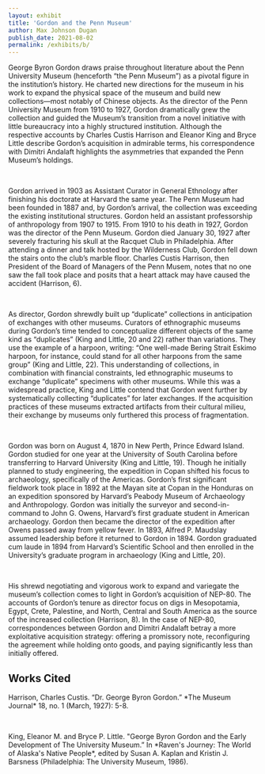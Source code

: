 ```yaml
---
layout: exhibit
title: 'Gordon and the Penn Museum'
author: Max Johnson Dugan
publish_date: 2021-08-02
permalink: /exhibits/b/
---
```

<p>George Byron Gordon draws praise throughout literature about the Penn University Museum (henceforth “the Penn Museum”) as a pivotal figure in the institution’s history. He charted new directions for the museum in his work to expand the physical space of the museum and build new collections—most notably of Chinese objects. As the director of the Penn University Museum from 1910 to 1927, Gordon dramatically grew the collection and guided the Museum’s transition from a novel initiative with little bureaucracy into a highly structured institution. Although the respective accounts by Charles Custis Harrison and Eleanor King and Bryce Little describe Gordon’s acquisition in admirable terms, his correspondence with Dimitri Andalaft highlights the asymmetries that expanded the Penn Museum’s holdings.</p>
<br>
<p>Gordon arrived in 1903 as Assistant Curator in General Ethnology after finishing his doctorate at Harvard the same year. The Penn Museum had been founded in 1887 and, by Gordon’s arrival, the collection was exceeding the existing institutional structures. Gordon held an assistant professorship of anthropology from 1907 to 1915. From 1910 to his death in 1927, Gordon was the director of the Penn Museum. Gordon died January 30, 1927 after severely fracturing his skull at the Racquet Club in Philadelphia. After attending a dinner and talk hosted by the Wilderness Club, Gordon fell down the stairs onto the club’s marble floor. Charles Custis Harrison, then President of the Board of Managers of the Penn Musem, notes that no one saw the fall took place and posits that a heart attack may have caused the accident (Harrison, 6).</p>
<br>
<p>As director, Gordon shrewdly built up “duplicate” collections in anticipation of exchanges with other museums. Curators of ethnographic museums during Gordon’s time tended to conceptualize different objects of the same kind as “duplicates” (King and Little, 20 and 22) rather than variations. They use the example of a harpoon, writing: “One well-made Bering Strait Eskimo harpoon, for instance, could stand for all other harpoons from the same group” (King and Little, 22). This understanding of collections, in combination with financial constraints, led ethnographic museums to exchange “duplicate” specimens with other museums. While this was a widespread practice, King and Little contend that Gordon went further by systematically collecting “duplicates” for later exchanges. If the acquisition practices of these museums extracted artifacts from their cultural milieu, their exchange by museums only furthered this process of fragmentation.</p>
<br>
<p>Gordon was born on August 4, 1870 in New Perth, Prince Edward Island. Gordon studied for one year at the University of South Carolina before transferring to Harvard University (King and Little, 19). Though he initially planned to study engineering, the expedition in Copan shifted his focus to archaeology, specifically of the Americas. Gordon’s first significant fieldwork took place in 1892 at the Mayan site at Copan in the Honduras on an expedition sponsored by Harvard’s Peabody Museum of Archaeology and Anthropology. Gordon was initially the surveyor and second-in-command to John G. Owens, Harvard’s first graduate student in American archaeology. Gordon then became the director of the expedition after Owens passed away from yellow fever. In 1893, Alfred P. Maudslay assumed leadership before it returned to Gordon in 1894. Gordon graduated cum laude in 1894 from Harvard’s Scientific School and then enrolled in the University’s graduate program in archaeology (King and Little, 20).</p>
<br>
<p>His shrewd negotiating and vigorous work to expand and variegate the museum’s collection comes to light in Gordon’s acquisition of NEP-80. The accounts of Gordon’s tenure as director focus on digs in Mesopotamia, Egypt, Crete, Palestine, and North, Central and South America as the source of the increased collection (Harrison, 8). In the case of NEP-80, correspondences between Gordon and Dimitri Andalaft betray a more exploitative acquisition strategy: offering a promissory note, reconfiguring the agreement while holding onto goods, and paying significantly less than initially offered.</p>

## Works Cited

<p>Harrison, Charles Custis. “Dr. George Byron Gordon.” *The Museum Journal* 18, no. 1 (March, 1927): 5-8.</p>
<br>
<p>King, Eleanor M. and Bryce P. Little. "George Byron Gordon and the Early Development of The University Museum.” In *Raven's Journey: The World of Alaska's Native People*, edited by Susan A. Kaplan and Kristin J. Barsness (Philadelphia: The University Museum, 1986).</p>
